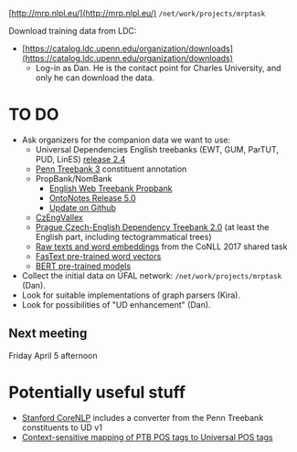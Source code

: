 [http://mrp.nlpl.eu/](http://mrp.nlpl.eu/)
`/net/work/projects/mrptask`

Download training data from LDC:

* [https://catalog.ldc.upenn.edu/organization/downloads](https://catalog.ldc.upenn.edu/organization/downloads)
  * Log-in as Dan. He is the contact point for Charles University, and only he can download the data.

# TO DO

* Ask organizers for the companion data we want to use:
  * Universal Dependencies English treebanks (EWT, GUM, ParTUT, PUD, LinES) [release 2.4](http://hdl.handle.net/11234/1-2988)
  * [Penn Treebank 3](https://catalog.ldc.upenn.edu/LDC99T42) constituent annotation
  * PropBank/NomBank
    * [English Web Treebank Propbank](https://catalog.ldc.upenn.edu/LDC2017T15)
    * [OntoNotes Release 5.0](https://catalog.ldc.upenn.edu/LDC2013T19)
    * [Update on Github](https://github.com/propbank/propbank-release)
  * [CzEngVallex](http://hdl.handle.net/11234/1-1512)
  * [Prague Czech-English Dependency Treebank 2.0](https://catalog.ldc.upenn.edu/LDC2012T08) (at least the English part, including tectogrammatical trees)
  * [Raw texts and word embeddings](http://hdl.handle.net/11234/1-1989) from the CoNLL 2017 shared task
  * [FasText pre-trained word vectors](https://fasttext.cc/docs/en/english-vectors.html)
  * [BERT pre-trained models](https://github.com/google-research/bert)
* Collect the initial data on ÚFAL network: `/net/work/projects/mrptask` (Dan).
* Look for suitable implementations of graph parsers (Kira).
* Look for possibilities of "UD enhancement" (Dan).

## Next meeting

Friday April 5 afternoon

# Potentially useful stuff

* [Stanford CoreNLP](https://nlp.stanford.edu/software/stanford-dependencies.html) includes a converter from the Penn Treebank constituents to UD v1
* [Context-sensitive mapping of PTB POS tags to Universal POS tags](https://github.com/stanfordnlp/CoreNLP/blob/master/data/edu/stanford/nlp/upos/ENUniversalPOS.tsurgeon)
